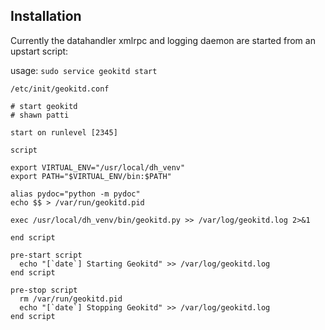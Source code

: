 ## Installation

Currently the datahandler xmlrpc and logging daemon are started from an upstart script:

usage: `sudo service geokitd start`

`/etc/init/geokitd.conf`

```
# start geokitd 
# shawn patti

start on runlevel [2345]

script

export VIRTUAL_ENV="/usr/local/dh_venv"
export PATH="$VIRTUAL_ENV/bin:$PATH"

alias pydoc="python -m pydoc"
echo $$ > /var/run/geokitd.pid

exec /usr/local/dh_venv/bin/geokitd.py >> /var/log/geokitd.log 2>&1

end script

pre-start script
  echo "[`date`] Starting Geokitd" >> /var/log/geokitd.log
end script

pre-stop script
  rm /var/run/geokitd.pid
  echo "[`date`] Stopping Geokitd" >> /var/log/geokitd.log
end script
```
